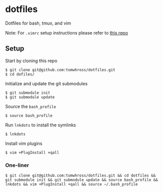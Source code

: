 # dotfiles
Dotfiles for bash, tmux, and vim

Note: For `.vimrc` setup instructions please refer to [this repo](https://github.com/tomwhross/dotvimrc)

## Setup

Start by cloning this repo

```
$ git clone git@github.com:tomwhross/dotfiles.git
$ cd dofiles/
```

Initialize and update the git submodules

```
$ git submodule init
$ git submodule update
```

Source the `bash_profile`

```
$ source bash_profile
```

Run `lnkdots` to install the symlinks

```
$ lnkdots
```

Install vim plugins

```
$ vim +PlugInstall +qall
```


### One-liner

```
$ git clone git@github.com:tomwhross/dotfiles.git && cd dotfiles && git submodule init && git submodule update && source bash_profile && lnkdots && vim +PlugInstall +qall && source ~/.bash_profile
```
